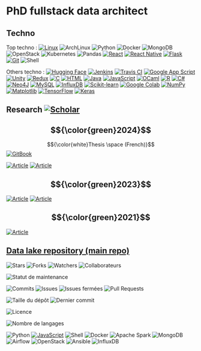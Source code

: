 # PhD fullstack data architect

## Techno

Top techno : 
[![Linux](https://img.shields.io/badge/Linux-FCC624?logo=linux&logoColor=black)](#)
![ArchLinux](https://img.shields.io/badge/Arch%20Linux-1793D1?logo=arch-linux&logoColor=fff&style=flat)
![Python](https://img.shields.io/badge/-Python-3776AB?logo=python&logoColor=white&style=flat)
![Docker](https://img.shields.io/badge/-Docker-2496ED?logo=docker&logoColor=white&style=flat)
![MongoDB](https://img.shields.io/badge/-MongoDB-47A248?logo=mongodb&logoColor=white&style=flat)
![OpenStack](https://img.shields.io/badge/-OpenStack-FF2A44?logo=openstack&logoColor=white&style=flat)
![Kubernetes](https://img.shields.io/badge/Kubernetes-326CE5?&style=flat&logo=kubernetes&logoColor=white)
![Pandas](https://img.shields.io/badge/-Pandas-333333?style=flat&logo=pandas)
[![React](https://img.shields.io/badge/React-%2320232a.svg?logo=react&logoColor=%2361DAFB)](#)
[![React Native](https://img.shields.io/badge/React_Native-%2320232a.svg?logo=react&logoColor=%2361DAFB)](#)
[![Flask](https://img.shields.io/badge/Flask-000?logo=flask&logoColor=fff)](#)
[![Git](https://img.shields.io/badge/Git-F05032?logo=git&logoColor=fff)](#)
![Shell](https://img.shields.io/badge/Shell-4EAA25?&style=plastic&logo=gnu-bash&logoColor=white)

Others techno : 
[![Hugging Face](https://img.shields.io/badge/Hugging%20Face-FFD21E?logo=huggingface&logoColor=000)](#)
[![Jenkins](https://img.shields.io/badge/Jenkins-D24939?logo=jenkins&logoColor=white)](#)
[![Travis CI](https://img.shields.io/badge/Travis%20CI-3EAAAF?logo=travisci&logoColor=fff)](#)
[![Google App Script ](https://img.shields.io/badge/Apps_Script-4285F4?logo=google&logoColor=white)](#)
[![Unity](https://img.shields.io/badge/Unity-%23000000.svg?logo=unity&logoColor=white)](#)
[![Redux](https://img.shields.io/badge/Redux-764ABC?logo=redux&logoColor=fff)](#)
[![C](https://img.shields.io/badge/C-00599C?logo=c&logoColor=white)](#)
[![HTML](https://img.shields.io/badge/HTML-%23E34F26.svg?logo=html5&logoColor=white)](#)
[![Java](https://img.shields.io/badge/Java-%23ED8B00.svg?logo=openjdk&logoColor=white)](#)
[![JavaScript](https://img.shields.io/badge/JavaScript-F7DF1E?logo=javascript&logoColor=000)](#)
[![OCaml](https://img.shields.io/badge/OCaml-EC6813?logo=ocaml&logoColor=fff)](#)
[![R](https://img.shields.io/badge/R-%23276DC3.svg?logo=r&logoColor=white)](#)
[![C#](https://custom-icon-badges.demolab.com/badge/C%23-%23239120.svg?logo=cshrp&logoColor=white)](#)
[![Neo4J](https://img.shields.io/badge/Neo4j-008CC1?logo=neo4j&logoColor=white)](#)
[![MySQL](https://img.shields.io/badge/MySQL-4479A1?logo=mysql&logoColor=fff)](#)
[![InfluxDB](https://img.shields.io/badge/InfluxDB-22ADF6?logo=influxdb&logoColor=fff)](#)
[![Scikit-learn](https://img.shields.io/badge/-scikit--learn-%23F7931E?logo=scikit-learn&logoColor=white)](#)
[![Google Colab](https://img.shields.io/badge/Google%20Colab-F9AB00?logo=googlecolab&logoColor=fff)](#)
[![NumPy](https://img.shields.io/badge/NumPy-4DABCF?logo=numpy&logoColor=fff)](#)
[![Matplotlib](https://custom-icon-badges.demolab.com/badge/Matplotlib-71D291?logo=matplotlib&logoColor=fff)](#)
[![TensorFlow](https://img.shields.io/badge/TensorFlow-ff8f00?logo=tensorflow&logoColor=white)](#)
[![Keras](https://img.shields.io/badge/Keras-FF0000?style=flat&logo=keras&logoColor=white)](#)


## Research [![Scholar](https://img.shields.io/badge/Google_Scholar-4285F4?style=flat&logo=google-scholar&logoColor=white)](https://scholar.google.com/citations?user=GDU4JakAAAAJ)
$${\color{green}2024}$$
- 

$${\color{white}Thesis \space (French)}$$ [![GitBook](https://img.shields.io/badge/Recherche%20de%20donn%C3%A9es%20interdisciplinaire%20dans%20la%20Science%20Ouverte-3884FF?logo=gitbook&logoColor=fff)](https://hal.science/tel-04902377/document)

[![Article](https://img.shields.io/badge/Enabling_interdisciplinary_research_in_open_science:_Open_science_data_network-blue?logo=researchgate&style=flat)](https://hal.science/hal-04654392v1/file/VND_RCIS_2024_ex_EDBT-final1.pdf)
[![Article](https://img.shields.io/badge/OSDN%3A%20an%20open%20science%20data%20network%20for%20interdisciplinary%20research-blue?logo=researchgate&style=flat)](https://hal.science/hal-04654699/document)


$${\color{green}2023}$$
- 

[![Article](https://img.shields.io/badge/Multi--disciplinary_Research:_Open_Science_Data_Lake-blue?logo=researchgate&style=flat)](https://hal.science/hal-04240343/document)
[![Article](https://img.shields.io/badge/Interoperability%20of%20Open%20Science%20Metadata%3A%20What%20About%20the%20Reality%3F-blue?logo=researchgate&style=flat)](https://www.researchgate.net/profile/Nathalie-Aussenac-Gilles/publication/370973429_Interoperability_of_Open_Science_Metadata_What_About_the_Reality/links/65f8565a286738732d5ccd82/Interoperability-of-Open-Science-Metadata-What-About-the-Reality.pdf)

$${\color{green}2021}$$
- 

[![Article](https://img.shields.io/badge/A%20zone_based%20data%20lake%20architecture%20for%20IoT,%20small%20and%20big%20data-blue?logo=researchgate&style=flat)](https://www.researchgate.net/profile/Vincent-Nam-Dang/publication/354430470_A_Zone-Based_Data_Lake_Architecture_for_IoT_Small_and_Big_Data/links/635535118d4484154a2915cd/A-Zone-Based-Data-Lake-Architecture-for-IoT-Small-and-Big-Data.pdf)



## [Data lake repository (main repo)](https://github.com/vincentnam/docker_datalake)
![Stars](https://img.shields.io/github/stars/vincentnam/docker_datalake?style=social)    ![Forks](https://img.shields.io/github/forks/vincentnam/docker_datalake?style=social)   ![Watchers](https://img.shields.io/github/watchers/vincentnam/docker_datalake)   ![Collaborateurs](https://img.shields.io/github/contributors/vincentnam/docker_datalake?style=flat)


![Statut de maintenance](https://img.shields.io/maintenance/yes/2025?style=flat)

![Commits](https://img.shields.io/github/commit-activity/t/vincentnam/docker_datalake?style=flat)
![Issues](https://img.shields.io/github/issues/vincentnam/docker_datalake?style=flat)
![Issues fermées](https://img.shields.io/github/issues-closed/vincentnam/docker_datalake?style=flat)
![Pull Requests](https://img.shields.io/github/issues-pr/vincentnam/docker_datalake?style=flat)


![Taille du dépôt](https://img.shields.io/github/repo-size/vincentnam/docker_datalake?style=flat)
![Dernier commit](https://img.shields.io/github/last-commit/vincentnam/docker_datalake?style=flat)

![Licence](https://img.shields.io/github/license/vincentnam/docker_datalake?style=flat)



![Nombre de langages](https://img.shields.io/github/languages/count/vincentnam/docker_datalake?style=flat)

![Python](https://img.shields.io/badge/-Python-3776AB?logo=python&logoColor=white&style=flat)
[![JavaScript](https://img.shields.io/badge/JavaScript-F7DF1E?logo=javascript&logoColor=000)](#)
![Shell](https://img.shields.io/badge/Shell-4EAA25?&style=plastic&logo=gnu-bash&logoColor=white)
![Docker](https://img.shields.io/badge/-Docker-2496ED?logo=docker&logoColor=white&style=flat)
![Apache Spark](https://img.shields.io/badge/-Apache%20Spark-E25A1C?logo=apache-spark&logoColor=white&style=flat)
![MongoDB](https://img.shields.io/badge/-MongoDB-47A248?logo=mongodb&logoColor=white&style=flat)
![Airflow](https://img.shields.io/badge/-Airflow-017CEE?logo=apache-airflow&logoColor=white&style=flat)
![OpenStack](https://img.shields.io/badge/-OpenStack-FF2A44?logo=openstack&logoColor=white&style=flat)
![Ansible](https://img.shields.io/badge/-Ansible-EE0000?logo=ansible&logoColor=white&style=flat)
![InfluxDB](https://img.shields.io/badge/-InfluxDB-22ADF6?logo=influxdb&logoColor=white&style=flat)




